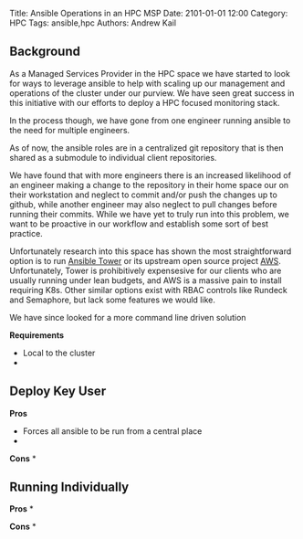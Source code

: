 Title: Ansible Operations in an HPC MSP
Date: 2101-01-01 12:00
Category: HPC
Tags: ansible,hpc
Authors: Andrew Kail

## Background
As a Managed Services Provider in the HPC space we have started to look for
ways to leverage ansible to help with scaling up our management and operations
of the cluster under our purview. We have seen great success in this initiative
with our efforts to deploy a HPC focused monitoring stack.

In the process though, we have gone from one engineer running ansible to the need
for multiple engineers.

As of now, the ansible roles are in a centralized git repository
that is then shared as a submodule to individual client repositories.

We have found that with more engineers there is an increased likelihood of an engineer
making a change to the repository in their home space our on their workstation and
neglect to commit and/or push the changes up to github, while another engineer may also
neglect to pull changes before running their commits.  While we have yet to truly
run into this problem, we want to be proactive in our workflow and establish some 
sort of best practice.

Unfortunately research into this space has shown the most straightforward option
is to run [Ansible Tower](https://www.ansible.com/products/controller) or its upstream open source project
[AWS](https://github.com/ansible/awx).  Unfortunately, Tower is prohibitively expensesive for our clients
who are usually running under lean budgets, and AWS is a massive pain to install
requiring K8s. Other similar options exist with RBAC controls like Rundeck and Semaphore,
but lack some features we would like. 

We have since looked for a more command line driven solution

**Requirements**

* Local to the cluster
* 


## Deploy Key User


**Pros**
* Forces all ansible to be run from a central place
* 

**Cons**
* 

## Running Individually

**Pros**
* 

**Cons**
* 
